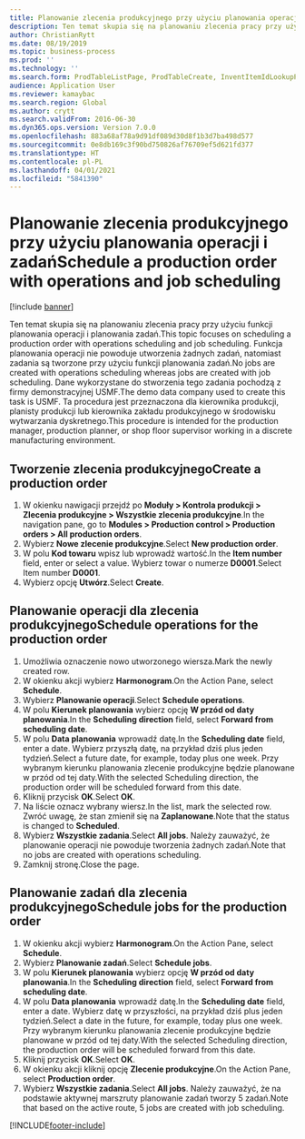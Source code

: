 ```yaml
---
title: Planowanie zlecenia produkcyjnego przy użyciu planowania operacji i zadań
description: Ten temat skupia się na planowaniu zlecenia pracy przy użyciu funkcji planowania operacji i planowania zadań.
author: ChristianRytt
ms.date: 08/19/2019
ms.topic: business-process
ms.prod: ''
ms.technology: ''
ms.search.form: ProdTableListPage, ProdTableCreate, InventItemIdLookupPurchase, ProdSchedule, ProdTable, ProdRouteJob
audience: Application User
ms.reviewer: kamaybac
ms.search.region: Global
ms.author: crytt
ms.search.validFrom: 2016-06-30
ms.dyn365.ops.version: Version 7.0.0
ms.openlocfilehash: 883a68af78a9d91df089d30d8f1b3d7ba498d577
ms.sourcegitcommit: 0e8db169c3f90bd750826af76709ef5d621fd377
ms.translationtype: HT
ms.contentlocale: pl-PL
ms.lasthandoff: 04/01/2021
ms.locfileid: "5841390"
---
```

# <a name="schedule-a-production-order-with-operations-and-job-scheduling"></a><span data-ttu-id="72f05-103">Planowanie zlecenia produkcyjnego przy użyciu planowania operacji i zadań</span><span class="sxs-lookup"><span data-stu-id="72f05-103">Schedule a production order with operations and job scheduling</span></span>

[!include [banner](../../includes/banner.md)]

<span data-ttu-id="72f05-104">Ten temat skupia się na planowaniu zlecenia pracy przy użyciu funkcji planowania operacji i planowania zadań.</span><span class="sxs-lookup"><span data-stu-id="72f05-104">This topic focuses on scheduling a production order with operations scheduling and job scheduling.</span></span> <span data-ttu-id="72f05-105">Funkcja planowania operacji nie powoduje utworzenia żadnych zadań, natomiast zadania są tworzone przy użyciu funkcji planowania zadań.</span><span class="sxs-lookup"><span data-stu-id="72f05-105">No jobs are created with operations scheduling whereas jobs are created with job scheduling.</span></span> <span data-ttu-id="72f05-106">Dane wykorzystane do stworzenia tego zadania pochodzą z firmy demonstracyjnej USMF.</span><span class="sxs-lookup"><span data-stu-id="72f05-106">The demo data company used to create this task is USMF.</span></span> <span data-ttu-id="72f05-107">Ta procedura jest przeznaczona dla kierownika produkcji, planisty produkcji lub kierownika zakładu produkcyjnego w środowisku wytwarzania dyskretnego.</span><span class="sxs-lookup"><span data-stu-id="72f05-107">This procedure is intended for the production manager, production planner, or shop floor supervisor working in a discrete manufacturing environment.</span></span>


## <a name="create-a-production-order"></a><span data-ttu-id="72f05-108">Tworzenie zlecenia produkcyjnego</span><span class="sxs-lookup"><span data-stu-id="72f05-108">Create a production order</span></span>
1. <span data-ttu-id="72f05-109">W okienku nawigacji przejdź po **Moduły > Kontrola produkcji > Zlecenia produkcyjne > Wszystkie zlecenia produkcyjne**.</span><span class="sxs-lookup"><span data-stu-id="72f05-109">In the navigation pane, go to **Modules > Production control > Production orders > All production orders**.</span></span>
2. <span data-ttu-id="72f05-110">Wybierz **Nowe zlecenie produkcyjne**.</span><span class="sxs-lookup"><span data-stu-id="72f05-110">Select **New production order**.</span></span>
3. <span data-ttu-id="72f05-111">W polu **Kod towaru** wpisz lub wprowadź wartość.</span><span class="sxs-lookup"><span data-stu-id="72f05-111">In the **Item number** field, enter or select a value.</span></span> <span data-ttu-id="72f05-112">Wybierz towar o numerze **D0001**.</span><span class="sxs-lookup"><span data-stu-id="72f05-112">Select Item number **D0001**.</span></span>  
4. <span data-ttu-id="72f05-113">Wybierz opcję **Utwórz**.</span><span class="sxs-lookup"><span data-stu-id="72f05-113">Select **Create**.</span></span>

## <a name="schedule-operations-for-the-production-order"></a><span data-ttu-id="72f05-114">Planowanie operacji dla zlecenia produkcyjnego</span><span class="sxs-lookup"><span data-stu-id="72f05-114">Schedule operations for the production order</span></span>
1. <span data-ttu-id="72f05-115">Umożliwia oznaczenie nowo utworzonego wiersza.</span><span class="sxs-lookup"><span data-stu-id="72f05-115">Mark the newly created row.</span></span>      
2. <span data-ttu-id="72f05-116">W okienku akcji wybierz **Harmonogram**.</span><span class="sxs-lookup"><span data-stu-id="72f05-116">On the Action Pane, select **Schedule**.</span></span>
3. <span data-ttu-id="72f05-117">Wybierz **Planowanie operacji**.</span><span class="sxs-lookup"><span data-stu-id="72f05-117">Select **Schedule operations**.</span></span>
4. <span data-ttu-id="72f05-118">W polu **Kierunek planowania** wybierz opcję **W przód od daty planowania**.</span><span class="sxs-lookup"><span data-stu-id="72f05-118">In the **Scheduling direction** field, select **Forward from scheduling date**.</span></span>
5. <span data-ttu-id="72f05-119">W polu **Data planowania** wprowadź datę.</span><span class="sxs-lookup"><span data-stu-id="72f05-119">In the **Scheduling date** field, enter a date.</span></span> <span data-ttu-id="72f05-120">Wybierz przyszłą datę, na przykład dziś plus jeden tydzień.</span><span class="sxs-lookup"><span data-stu-id="72f05-120">Select a future date, for example, today plus one week.</span></span> <span data-ttu-id="72f05-121">Przy wybranym kierunku planowania zlecenie produkcyjne będzie planowane w przód od tej daty.</span><span class="sxs-lookup"><span data-stu-id="72f05-121">With the selected Scheduling direction, the production order will be scheduled forward from this date.</span></span>  
6. <span data-ttu-id="72f05-122">Kliknij przycisk **OK**.</span><span class="sxs-lookup"><span data-stu-id="72f05-122">Select **OK**.</span></span>
7. <span data-ttu-id="72f05-123">Na liście oznacz wybrany wiersz.</span><span class="sxs-lookup"><span data-stu-id="72f05-123">In the list, mark the selected row.</span></span> <span data-ttu-id="72f05-124">Zwróć uwagę, że stan zmienił się na **Zaplanowane**.</span><span class="sxs-lookup"><span data-stu-id="72f05-124">Note that the status is changed to **Scheduled**.</span></span> 
8. <span data-ttu-id="72f05-125">Wybierz **Wszystkie zadania**.</span><span class="sxs-lookup"><span data-stu-id="72f05-125">Select **All jobs**.</span></span> <span data-ttu-id="72f05-126">Należy zauważyć, że planowanie operacji nie powoduje tworzenia żadnych zadań.</span><span class="sxs-lookup"><span data-stu-id="72f05-126">Note that no jobs are created with operations scheduling.</span></span>  
9. <span data-ttu-id="72f05-127">Zamknij stronę.</span><span class="sxs-lookup"><span data-stu-id="72f05-127">Close the page.</span></span>

## <a name="schedule-jobs-for-the-production-order"></a><span data-ttu-id="72f05-128">Planowanie zadań dla zlecenia produkcyjnego</span><span class="sxs-lookup"><span data-stu-id="72f05-128">Schedule jobs for the production order</span></span>
1. <span data-ttu-id="72f05-129">W okienku akcji wybierz **Harmonogram**.</span><span class="sxs-lookup"><span data-stu-id="72f05-129">On the Action Pane, select **Schedule**.</span></span>
2. <span data-ttu-id="72f05-130">Wybierz **Planowanie zadań**.</span><span class="sxs-lookup"><span data-stu-id="72f05-130">Select **Schedule jobs**.</span></span>
3. <span data-ttu-id="72f05-131">W polu **Kierunek planowania** wybierz opcję **W przód od daty planowania**.</span><span class="sxs-lookup"><span data-stu-id="72f05-131">In the **Scheduling direction** field, select **Forward from scheduling date**.</span></span>
4. <span data-ttu-id="72f05-132">W polu **Data planowania** wprowadź datę.</span><span class="sxs-lookup"><span data-stu-id="72f05-132">In the **Scheduling date** field, enter a date.</span></span> <span data-ttu-id="72f05-133">Wybierz datę w przyszłości, na przykład dziś plus jeden tydzień.</span><span class="sxs-lookup"><span data-stu-id="72f05-133">Select a date in the future, for example, today plus one week.</span></span> <span data-ttu-id="72f05-134">Przy wybranym kierunku planowania zlecenie produkcyjne będzie planowane w przód od tej daty.</span><span class="sxs-lookup"><span data-stu-id="72f05-134">With the selected Scheduling direction, the production order will be scheduled forward from this date.</span></span>  
5. <span data-ttu-id="72f05-135">Kliknij przycisk **OK**.</span><span class="sxs-lookup"><span data-stu-id="72f05-135">Select **OK**.</span></span>
6. <span data-ttu-id="72f05-136">W okienku akcji kliknij opcję **Zlecenie produkcyjne**.</span><span class="sxs-lookup"><span data-stu-id="72f05-136">On the Action Pane, select **Production order**.</span></span>
7. <span data-ttu-id="72f05-137">Wybierz **Wszystkie zadania**.</span><span class="sxs-lookup"><span data-stu-id="72f05-137">Select **All jobs**.</span></span> <span data-ttu-id="72f05-138">Należy zauważyć, że na podstawie aktywnej marszruty planowanie zadań tworzy 5 zadań.</span><span class="sxs-lookup"><span data-stu-id="72f05-138">Note that based on the active route, 5 jobs are created with job scheduling.</span></span>  



[!INCLUDE[footer-include](../../../includes/footer-banner.md)]